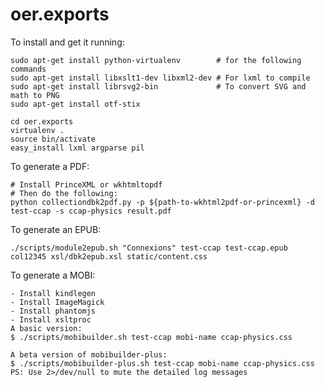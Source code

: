 oer.exports
===========

To install and get it running:

    sudo apt-get install python-virtualenv        # for the following commands
    sudo apt-get install libxslt1-dev libxml2-dev # For lxml to compile
    sudo apt-get install librsvg2-bin             # To convert SVG and math to PNG
    sudo apt-get install otf-stix

    cd oer.exports
    virtualenv .
    source bin/activate
    easy_install lxml argparse pil

To generate a PDF:

    # Install PrinceXML or wkhtmltopdf
    # Then do the following:
    python collectiondbk2pdf.py -p ${path-to-wkhtml2pdf-or-princexml} -d test-ccap -s ccap-physics result.pdf

To generate an EPUB:

    ./scripts/module2epub.sh "Connexions" test-ccap test-ccap.epub col12345 xsl/dbk2epub.xsl static/content.css

To generate a MOBI:

    - Install kindlegen
    - Install ImageMagick
    - Install phantomjs
    - Install xsltproc
    A basic version:
    $ ./scripts/mobibuilder.sh test-ccap mobi-name ccap-physics.css

    A beta version of mobibuilder-plus:
    $ ./scripts/mobibuilder-plus.sh test-ccap mobi-name ccap-physics.css
    PS: Use 2>/dev/null to mute the detailed log messages
